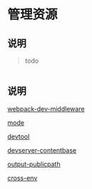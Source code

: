 # 管理资源

## 说明

> todo

```

```

## 说明



[webpack-dev-middleware](https://www.npmjs.com/package/webpack-dev-middleware)

[mode](https://webpack.docschina.org/concepts/mode/#mode-development)

[devtool](https://webpack.docschina.org/configuration/devtool)

[devserver-contentbase](https://webpack.docschina.org/configuration/dev-server/#devserver-contentbase)

[output-publicpath](https://webpack.docschina.org/configuration/output/#output-publicpath)

[cross-env](https://www.npmjs.com/package/cross-env)